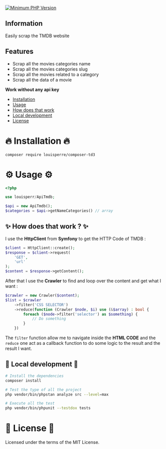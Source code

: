 [![Minimum PHP Version](https://img.shields.io/badge/%3E%3D%208.0-black?logo=php&label=PHP)](https://packagist.org/packages/louisperre/composer-td3)
## Information
Easily scrap the TMDB website

## Features
- Scrap all the movies categories name
- Scrap all the movies categories slug
- Scrap all the movies related to a category
- Scrap all the data of a movie

**Work without any api key**

- [Installation](#-installation-)
- [Usage](#-usage-)
- [How does that work](#-how-does-that-work--)
- [Local development](#-local-development-)
- [License](#-license-)

# 🔥 Installation 🔥
```
composer require louisperre/composer-td3
```

# ⚙️ Usage ⚙️
```php
<?php

use louisperr/ApiTmdb;

$api = new ApiTmdb();
$categories = $api->getNameCategories() // array
```

## ✨ How does that work ? ✨
I use the **HttpClient** from **Symfony** to get the HTTP Code of TMDB :
```php
$client = HttpClient::create();
$response = $client->request(
    'GET',
    'url'    
);
$content = $response->getContent();
```
After that I use the **Crawler** to find and loop over the content and get what I want :
```php
$crawler = new Crawler($content);
$list = $crawler
    ->filter('CSS SELECTOR')
    ->reduce(function (Crawler $node, $i) use (&$array) : bool {
        foreach ($node->filter('selector') as $something) {
            // Do something
        }
    })
```
The `filter` function allow me to navigate inside the **HTML CODE** and the `reduce` one act as a callback function to do some logic to the result and the result I want.

## 🔧 Local development 🔧

```bash
# Install the dependencies
composer install
```

```bash
# Test the type of all the project
php vendor/bin/phpstan analyze src --level=max
```

```bash
# Execute all the test
php vendor/bin/phpunit --testdox tests
```


# 📝 License 📝

Licensed under the terms of the MIT License.